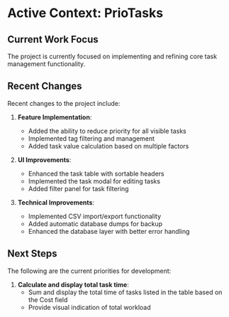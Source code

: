 # Active Context: PrioTasks

## Current Work Focus

The project is currently focused on implementing and refining core task management functionality. 

## Recent Changes

Recent changes to the project include:

1. **Feature Implementation**:
   - Added the ability to reduce priority for all visible tasks
   - Implemented tag filtering and management
   - Added task value calculation based on multiple factors

2. **UI Improvements**:
   - Enhanced the task table with sortable headers
   - Implemented the task modal for editing tasks
   - Added filter panel for task filtering

3. **Technical Improvements**:
   - Implemented CSV import/export functionality
   - Added automatic database dumps for backup
   - Enhanced the database layer with better error handling

## Next Steps

The following are the current priorities for development:

1. **Calculate and display total task time**:
   - Sum and display the total time of tasks listed in the table based on the Cost field
   - Provide visual indication of total workload